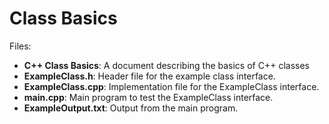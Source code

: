 # Class Basics

Files:
- **C++ Class Basics**: A document describing the basics of C++ classes
- **ExampleClass.h**: Header file for the example class interface.
- **ExampleClass.cpp**: Implementation file for the ExampleClass interface.
- **main.cpp**: Main program to test the ExampleClass interface.
- **ExampleOutput.txt**: Output from the main program. 
